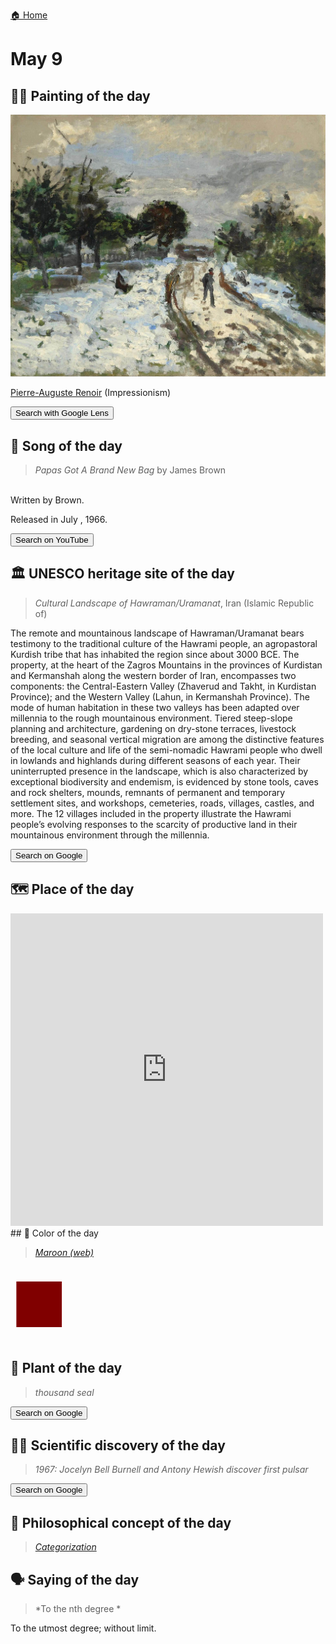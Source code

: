 
[🏠 Home](../../index.md)

# May 9

## 🧑‍🎨 Painting of the day

<img width="600" src="../img/Pierre-Auguste_Renoir_1.jpg">

[Pierre-Auguste Renoir](http://en.wikipedia.org/wiki/Pierre-Auguste_Renoir) (Impressionism)

<button class="btn btn-success"
onclick=" window.open('https://lens.google.com/uploadbyurl?url=https://iretes.github.io/one-a-day/data/img/Pierre-Auguste_Renoir_1.jpg','_blank')">
Search with Google Lens
</button>

## 🎼 Song of the day

> *Papas Got A Brand New Bag*
by James Brown

<br />Written by Brown.

Released in July , 1966.

<button class="btn btn-success"
onclick=" window.open('http://www.youtube.com/search?q=Papas Got A Brand New Bag by James Brown','_blank')">
Search on YouTube
</button>

## 🏛️ UNESCO heritage site of the day

> *Cultural Landscape of Hawraman/Uramanat*, Iran (Islamic Republic of)

<p>The remote and mountainous landscape of Hawraman/Uramanat bears testimony to the traditional culture of the Hawrami people, an agropastoral Kurdish tribe that has inhabited the region since about 3000 BCE. The property, at the heart of the Zagros Mountains in the provinces of Kurdistan and Kermanshah along the western border of Iran, encompasses two components: the Central-Eastern Valley (Zhaverud and Takht, in Kurdistan Province); and the Western Valley (Lahun, in Kermanshah Province). The mode of human habitation in these two valleys has been adapted over millennia to the rough mountainous environment. Tiered steep-slope planning and architecture, gardening on dry-stone terraces, livestock breeding, and seasonal vertical migration are among the distinctive features of the local culture and life of the semi-nomadic Hawrami people who dwell in lowlands and highlands during different seasons of each year. Their uninterrupted presence in the landscape, which is also characterized by exceptional biodiversity and endemism, is evidenced by stone tools, caves and rock shelters, mounds, remnants of permanent and temporary settlement sites, and workshops, cemeteries, roads, villages, castles, and more. The 12 villages included in the property illustrate the Hawrami people’s evolving responses to the scarcity of productive land in their mountainous environment through the millennia. </p>

<button class="btn btn-success"
onclick=" window.open('http://www.google.com/search?q=Cultural Landscape of Hawraman/Uramanat','_blank')">
Search on Google
</button>

## 🗺️ Place of the day

<iframe
src="https://www.mapcrunch.com"
name="mapcrunch"
width="500"
height="500"
allowTransparency="true"
scrolling="no"
frameborder="0"
>
</iframe>
## 🎨 Color of the day

> *[Maroon (web)](https://en.wikipedia.org/wiki/Maroon)*

<div style="color:#800000; font-size: 100px;">&#9632;</div>

## 🌿 Plant of the day

> *thousand seal*

<button class="btn btn-success"
onclick=" window.open('http://www.google.com/search?q=thousand seal','_blank')">
Search on Google
</button>

## 🧑‍🔬 Scientific discovery of the day

> *1967: Jocelyn Bell Burnell and Antony Hewish discover first pulsar*

<button class="btn btn-success"
onclick=" window.open('http://www.google.com/search?q=1967: Jocelyn Bell Burnell and Antony Hewish discover first pulsar','_blank')"> 
Search on Google
</button>

## 💭 Philosophical concept of the day

> *[Categorization](https://en.wikipedia.org/wiki/Categorization)*

## 🗣️ Saying of the day

> *To the nth degree *

To the utmost degree; without limit.
